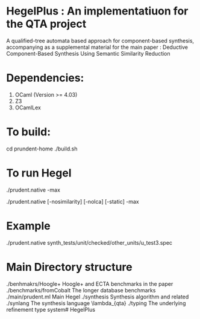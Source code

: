 # HegelPlus : An implementatiuon for the QTA project
A qualified-tree automata based approach for component-based synthesis, accompanying as a supplemental material 
for the main paper : Deductive Component-Based Synthesis Using Semantic Similarity Reduction


# Dependencies:
1. OCaml (Version >= 4.03)
2. Z3 
3. OCamlLex 

# To build:
cd prundent-home
./build.sh 

# To run Hegel
<!-- The default run is Hegel -->
./prudent.native  -max <maximum-path-length> <path-to-spec-file>
<!-- To run ablation studies -->
./prudent.native [-nosimilarity] [-nolca] [-static] -max <maximum-path-length> <path-to-spec-file>

# Example
./prudent.native synth_tests/unit/checked/other_units/u_test3.spec 


# Main Directory structure

./benhmakrs/Hoogle+       Hoogle+ and ECTA benchmarks in the paper
./benchmarks/fromCobalt   The longer database benchmarks
./main/prudent.ml         Main Hegel 
./synthesis               Synthesis algorithm and related
./synlang                 The synthesis language \lambda_{qta}
./typing                  The underlying refinement type system# HegelPlus
